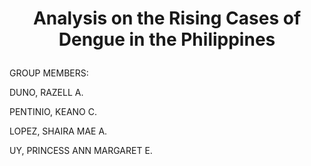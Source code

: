 # <p align="center">Analysis on the Rising Cases of Dengue in the Philippines</p>
<p>GROUP MEMBERS:</p>
<p>DUNO, RAZELL A.</p>
<p>PENTINIO, KEANO C.</p>
<p>LOPEZ, SHAIRA MAE A.</p>
<p>UY, PRINCESS ANN MARGARET E.</p>
